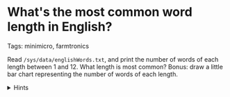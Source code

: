 # What's the most common word length in English?

Tags: minimicro, farmtronics

Read `/sys/data/englishWords.txt`, and print the number of words of each length between 1 and 12.  What length is most common?
Bonus: draw a little bar chart representing the number of words of each length.

<details>
<summary>Hints</summary>
This is similar to [5-letter words](5-letter-words.md), but you will need a list initialized to 13 zeros.  Why 13?  So you can ignore element 0, and use the word length as the index into the list.  Alternatively, you could use a map.

As you get the length of each word, add 1 to the corresponding count in your list or map.

After you've iterated over all the words, print the count for each length.  To make a bar chart, simply print `"="` times the length, divided by some factor chosen so that the largest bar fits on the screen.

</details>

